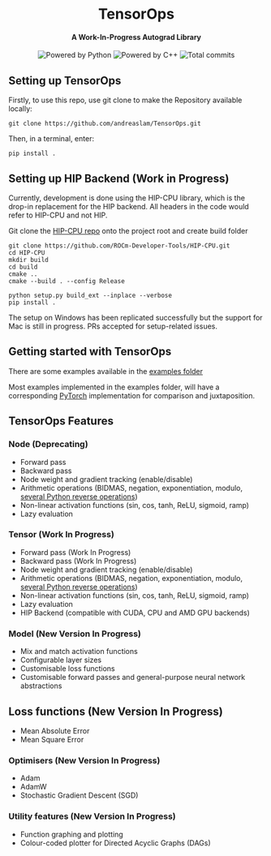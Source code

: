 <div align="center">

# TensorOps
#### A Work-In-Progress Autograd Library

<img src="https://img.shields.io/badge/Powered%20by-Python-yellow" alt="Powered by Python">
<img src="https://img.shields.io/badge/Powered%20by-C++-blue" alt="Powered by C++">
<img src="https://badgen.net/github/commits/andreaslam/TensorOps/main" alt="Total commits">

</div>

## Setting up TensorOps

Firstly, to use this repo, use git clone to make the Repository available locally:

```
git clone https://github.com/andreaslam/TensorOps.git
```

Then, in a terminal, enter:

```
pip install .
```

## Setting up HIP Backend (Work in Progress)

Currently, development is done using the HIP-CPU library, which is the drop-in replacement for the HIP backend. All headers in the code would refer to HIP-CPU and not HIP.

Git clone the [HIP-CPU repo](https://github.com/ROCm/HIP-CPU) onto the project root and create build folder

```
git clone https://github.com/ROCm-Developer-Tools/HIP-CPU.git
cd HIP-CPU
mkdir build
cd build
cmake ..
cmake --build . --config Release

python setup.py build_ext --inplace --verbose
pip install .
```

The setup on Windows has been replicated successfully but the support for Mac is still in progress. PRs accepted for setup-related issues.

## Getting started with TensorOps

There are some examples available in the [examples folder](https://github.com/andreaslam/TensorOps/tree/main/examples)

Most examples implemented in the examples folder, will have a corresponding [PyTorch](https://github.com/pytorch/pytorch) implementation for comparison and juxtaposition.

## TensorOps Features

### Node (Deprecating)
- Forward pass
- Backward pass
- Node weight and gradient tracking (enable/disable)
- Arithmetic operations (BIDMAS, negation, exponentiation, modulo, [several Python reverse operations](https://docs.python.org/3/reference/datamodel.html#emulating-numeric-types))
- Non-linear activation functions (sin, cos, tanh, ReLU, sigmoid, ramp)
- Lazy evaluation

### Tensor (Work In Progress)
- Forward pass (Work In Progress)
- Backward pass (Work In Progress)
- Node weight and gradient tracking (enable/disable)
- Arithmetic operations (BIDMAS, negation, exponentiation, modulo, [several Python reverse operations](https://docs.python.org/3/reference/datamodel.html#emulating-numeric-types))
- Non-linear activation functions (sin, cos, tanh, ReLU, sigmoid, ramp)
- Lazy evaluation
- HIP Backend (compatible with CUDA, CPU and AMD GPU backends)

### Model (New Version In Progress)
- Mix and match activation functions
- Configurable layer sizes
- Customisable loss functions
- Customisable forward passes and general-purpose neural network abstractions

## Loss functions (New Version In Progress)
- Mean Absolute Error
- Mean Square Error

### Optimisers (New Version In Progress)
- Adam
- AdamW
- Stochastic Gradient Descent (SGD)

### Utility features (New Version In Progress)
- Function graphing and plotting
- Colour-coded plotter for Directed Acyclic Graphs (DAGs)
